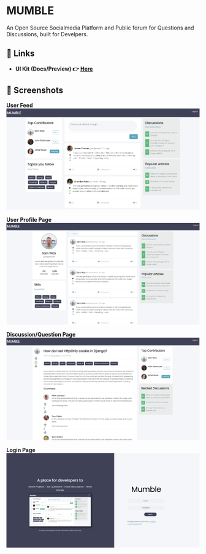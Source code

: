 # MUMBLE
An Open Source Socialmedia Platform and Public forum for Questions and Discussions, built for Develpers.

## 🔗 Links
- **UI Kit (Docs/Preview) 👉 [Here](http://mumble-lp.s3-website-us-west-2.amazonaws.com/)**

## 📸 Screenshots
**User Feed** <br/>
<img src="./images/home-page.PNG" width=600 />

**User Profile Page**<br/>
<img src="./images/profile-page.PNG" width=600 />

**Discussion/Question Page**<br/>
<img src="./images/discussion-page.PNG" width=600 />

**Login Page**<br/>
<img src="./images/login-page.PNG" width=600 />
